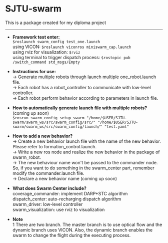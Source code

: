 # SJTU-swarm
This is a package created for my diploma project<br>


---------------------------------
* **Framework test enter:**<br>
`$roslaunch swarm_config test_one.launch`<br>
using VICON:
`$roslaunch viconros miniswarm_cap.launch`<br>
using rviz for visualization:
`$rviz`<br>
using terminal to trigger dispatch process:
`$rostopic pub /switch_command std_msgs/Empty`<br>

* **Instructions for use:**<br>
-> Generate multiple robots through launch multiple one_robot.launch file.<br>
-> Each robot has a robot_controller to communicate with low-level controller.<br>
-> Each robot perform behavior according to parameters in launch file.

* **How to automatically generate launch file with multiple robots?**<br>
(coming up soon)<br>
`$rosrun swarm_config setup_swarm "/home/$USER/SJTU-swarm/swarm_ws/src/swarm_config/src/" "/home/$USER/SJTU-swarm/swarm_ws/src/swarm_config/launch/" "test.yaml"`

* **How to add a new behavior?**<br>
-> Create a new behavior launch file with the name of the new behavior. Please refer to formation_control.launch.<br>
-> Write a new ros node and realize the new behavior in the package of swarm_robot.<br>
-> The new behaviour name won't be passed to the commander node. So, if you want to do something in the swarm_center part, remember modify the commander.launch file.<br>
-> Declare a new behavior name (coming up soon)<br>

* **What does Swarm Center include?**<br>
coverage_commander: implement DARP+STC algorithm <br>
dispatch_center: auto-recharging dispatch algorithm<br>
swarm_driver: low-level controller<br>
swarm_visualization: use rviz to visualization<br>

* **Note**<br>
1 There are two branch. The master branch is to use optical flow and the dynamic branch uses VICON. Also, the dynamic branch enables the swarm to change the flight during the executing process.